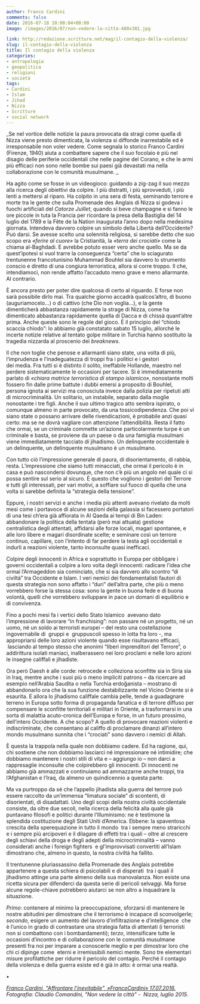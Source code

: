 ```yaml
---
author: Franco Cardini
comments: false
date: 2016-07-18 10:00:04+00:00
image: /images/2016/07/non-vedere-la-citta-480x381.jpg

link: http://redazione.scritture.net/mag/il-contagio-della-violenza/
slug: il-contagio-della-violenza
title: Il contagio della violenza
categories:
- antropologia
- geopolitica
- religioni
- società
tags:
- Cardini
- Islam
- Jihad
- Nizza
- Scritture
- social network
---
```


_Se nel vortice delle notizie la paura provocata da stragi come quella di Nizza viene presto dimenticata, la violenza si diffonde inarrestabile ed è irresponsabile non voler vedere. Come segnala lo storico Franco Cardini (Firenze, 1940) aiuta a combattere sapere che il suo focolaio è più nel disagio delle periferie occidentali che nelle pagine del Corano, e che le armi più efficaci non sono nelle bombe sui paesi già devastati ma nella collaborazione con le comunità musulmane. _



Ha agito come se fosse in un videogioco: guidando a zig-zag il suo mezzo alla ricerca degli obiettivi da colpire. I più distratti, i più sprovveduti, i più lenti a mettersi al riparo. Ha colpito in una sera di festa, seminando terrore e morte tra le gente che sulla Promenade des Anglais di Nizza si godeva i fuochi artificiali del _Catorze Juillet_, quando si beve champagne e si fanno le ore piccole in tuta la Francia per ricordare la presa della Bastiglia del 14 luglio del 1789 e la Fête de la Nation inaugurata l’anno dopo nella medesima giornata. Intendeva davvero colpire un simbolo della Libertà dell’Occidente? Può darsi. Se avesse scelto una solennità religiosa, si sarebbe detto che suo scopo era _«ferire al cuore»_ la Cristianità, la _«terra dei crociati»_ come la chiama al-Baghdadi. E avrebbe potuto esser vero anche quello. Ma se da quest’ipotesi si vuol trarre la conseguenza “certa” che lo sciagurato trentunenne francotunisino Muhammad Bouhlel sia davvero lo strumento conscio e diretto di una congiura terroristica, allora si corre troppo. Il che, intendiamoci, non rende affatto l’accaduto meno grave e meno allarmante. Al contrario.

È ancora presto per poter dire qualcosa di certo al riguardo. E forse non sarà possibile dirlo mai. Tra qualche giorno accadrà qualcos’altro, di buono (auguriamocelo…) o di cattivo (che Dio non voglia…), e la gente dimenticherà abbastanza rapidamente la strage di Nizza, come ha dimenticato abbastanza rapidamente quella di Dacca e di chissà quant’altre prima. Anche queste sono le regole del gioco. È il principio del “chiodo scaccia chiodo”: lo abbiamo già constatato sabato 15 luglio, allorché le incerte notizie relative al tentato golpe militare in Turchia hanno sostituito la tragedia nizzarda al proscenio dei _breaknews_.

Il che non toglie che penose e allarmanti siano state, una volta di più, l’imprudenza e l’inadeguatezza di troppi fra i politici e i gestori dei media. Fra tutti si è distinto il solito, ineffabile Hollande, maestro nel perdere sistematicamente le occasioni per tacere. Si è immediatamente parlato di _«chiara matrice terroristica di stampo islamico»_, nonostante molti fossero fin dalle prime battute i dubbi emersi a proposito di Bouhlel, persona ignota ai servizi ma conosciuta invece dalla polizia per ripetuti atti di microcriminalità. Un solitario, un instabile, separato dalla moglie nonostante i tre figli. Anche il suo ultimo tragico atto sembra ispirato, o comunque almeno in parte provocato, da una tossicodipendenza. Che poi vi siano state o possano arrivare delle rivendicazioni, è probabile anzi quasi certo: ma se ne dovrà vagliare con attenzione l’attendibilità. Resta il fatto che ormai, se un criminale commette un’azione particolarmente turpe è un criminale e basta, se proviene da un paese o da una famiglia musulmani viene immediatamente tacciato di jihadismo. Un delinquente occidentale è un delinquente, un delinquente musulmano è un musulmano.

Con tutto ciò l’impressione generale di paura, di disorientamento, di rabbia, resta. L’impressione che siamo tutti minacciati, che ormai il pericolo è in casa e può nascondersi dovunque, che non c’è più un angolo nel quale ci si possa sentire sul serio al sicuro. È questo che vogliono i gestori del Terrore e tutti gli interessati, per vari motivi, a soffiare sul fuoco di quella che una volta si sarebbe definita la “strategia della tensione”.

Eppure, i nostri servizi e anche i media più attenti avevano rivelato da molti mesi come i portavoce di alcune sezioni della galassia si facessero portatori di una tesi ch’era già affiorata in Al Qaeda ai tempi di Bin Laden: abbandonare la politica della tentata (però mai attuata) gestione centralistica degli attentati, affidarsi alle forze locali, magari spontanee, e alle loro libere e magari disordinate scelte; e seminare così un terrore continuo, capillare, con l’intento di far perdere la testa agli occidentali e indurli a reazioni violente, tanto inconsulte quasi inefficaci.

Colpire degli innocenti in Africa e soprattutto in Europa per obbligare i governi occidentali a colpire a loro volta degli innocenti: radicare l’idea che ormai l’Armageddon sia cominciato, che si sia davvero allo scontro “di civiltà” tra Occidente e Islam. I veri nemici dei fondamentalisti fautori di questa strategia non sono affatto i “duri” dell’altra parte, che più o meno vorrebbero forse la stessa cosa: sono la gente in buona fede e di buona volontà, quelli che vorrebbero sviluppare in pace un domani di equilibrio e di convivenza.

Fino a pochi mesi fa i vertici dello Stato Islamico  avevano dato l’impressione di lavorare “in franchising”: non passare né un progetto, né un uomo, né un soldo ai terroristi europei – del resto una costellazione ingovernabile di  gruppi e  gruppuscoli spesso in lotta fra loro -, ma appropriarsi delle loro azioni violente quando esse risultavano efficaci,  lasciando al tempo stesso che anonimi “liberi imprenditori del Terrore”, o addirittura isolati maniaci, inalberassero nei loro proclami e nelle loro azioni le insegne califfali e jihadiste.

Ora però Daesh è alle corde: retrocede e colleziona sconfitte sia in Siria sia in Iraq, mentre anche i suoi più o meno impliciti patrons – da ricercare ad esempio nell’Arabia Saudita o nella Turchia erdoğanista – mostrano di abbandonarlo ora che la sua funzione destabilizzante nel Vicino Oriente si è esaurita. E allora lo jihadismo califfale cambia pelle, tende a guadagnare terreno in Europa sotto forma di propaganda fanatica e di terrore diffuso per compensare le sconfitte territoriali e militari in Oriente, a trasformarsi in una sorta di malattia acuto-cronica dell’Europa e forse, in un futuro prossimo, dell’intero Occidente. A che scopo? A quello di provocare reazioni violenti e indiscriminate, che consentano al califfo di proclamare dinanzi all’intero mondo musulmano sunnita che i “crociati” sono davvero i nemici di Allah.

È questa la trappola nella quale non dobbiamo cadere. Ed ha ragione, qui, chi sostiene che non dobbiamo lasciarci né impressionare né intimidire; che dobbiamo mantenere i nostri stili di vita e – aggiungo io – non darci a rappresaglie inconsulte che colpirebbero gli innocenti. Di innocenti ne abbiamo già ammazzati e continuiamo ad ammazzarne anche troppi, tra l’Afghanistan e l’Iraq, da almeno un quindicennio a questa parte.

Ma va purtroppo da sé che l’appello jihadista alla guerra del terrore può essere raccolto da un’immensa “limatura sociale” di scontenti, di disorientati, di disadattati. Uno degli scopi della nostra civiltà occidentale consiste, da oltre due secoli, nella ricerca della felicità alla quale già puntavano filosofi e politici durante l’Illuminismo: ne è testimone la splendida costituzione degli Stati Uniti d’America. Ebbene: la spaventosa crescita della sperequazione in tutto il mondo  tra i sempre meno straricchi e i sempre più arcipoveri e il dilagare di effetti tra i quali – oltre al crescere degli schiavi della droga e degli adepti della microcriminalità – vanno  considerati anche i foreign fighters  e gl’improvvisati convertiti all’Islam dimostrano che, almeno in questo, la nostra civiltà ha fallito.

Il trentunenne pluriassassino della Promenade des Anglais potrebbe appartenere a questa schiera di psicolabili e di disperati  tra i quali il jihadismo attinge una parte almeno della sua manovalanza. Non esiste una ricetta sicura per difenderci da questa serie di pericoli selvaggi. Ma forse alcune regole-chiave potrebbero aiutarci se non altro a inquadrare la situazione.

_Primo_: contenere al minimo la preoccupazione, sforzarsi di mantenere le nostre abitudini per dimostrare che il terrorismo è incapace di sconvolgerle; _secondo_, esigere un aumento del lavoro d’infiltrazione e d’intelligence  che è l’unico in grado di contrastare una strategia fatta di attentati (i terroristi non si combattono con i bombardamenti); _terzo_, intensificare tutte le occasioni d’incontro e di collaborazione con le comunità musulmane presenti fra noi per imparare a conoscerle meglio e per dimostrar loro che chi ci dipinge come  eterni e irremissibili nemici mente. Sono tre elementari misure profilattiche per ridurre il pericolo del contagio. Perché il contagio della violenza e della guerra esiste ed è già in atto: è ormai una realtà.

•

_[Franco Cardini, "Affrontare l’inevitabile", »FrancoCardini» 17.07.2016.](http://www.francocardini.it/minima-cardiniana-131/#more-460)_
_Fotografia: Claudio Comandini, "Non vedere la città" -  Nizza, luglio 2015._

